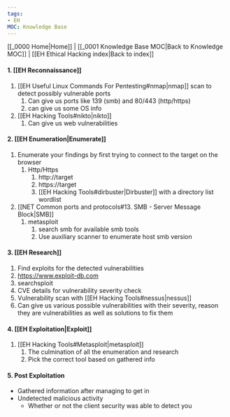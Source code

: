 ```yaml
---
tags:
- EH
MOC: Knowledge Base
---
```

[[_0000 Home|Home]] | [[_0001 Knowledge Base MOC|Back to Knowledge MOC]] | [[EH Ethical Hacking index|Back to index]]
#### 1.  [[EH Reconnaissance]]
1. [[EH Useful Linux Commands For Pentesting#nmap|nmap]] scan to detect possibly vulnerable ports 
	1. Can give us ports like 139 (smb) and 80/443 (http/https)
	2. can give us some OS info
2. [[EH Hacking Tools#nikto|nikto]]
	1. Can give us web vulnerabilities
#### 2. [[EH Enumeration|Enumerate]] 
1. Enumerate your findings by first trying to connect to the target on the browser
	1. Http/Https
		1. http://target
		2. https://target
		3. [[EH Hacking Tools#dirbuster|Dirbuster]] with a directory list wordlist
2.  [[NET Common ports and protocols#13. SMB - Server Message Block|SMB]]
	1. metasploit
		1. search smb for available smb tools
		2. Use auxiliary scanner to enumerate host smb version
#### 3. [[EH Research]] 
1. Find exploits for the detected vulnerabilities
2. https://www.exploit-db.com
3. searchsploit
4. CVE details for vulnerability severity check
5. Vulnerability scan with [[EH Hacking Tools#nessus|nessus]]
6. Can give us various possible vulnerabilities with their severity, reason they are vulnerabilities as well as solutions to fix them
#### 4. [[EH Exploitation|Exploit]] 
1. [[EH Hacking Tools#Metasploit|metasploit]]
	1. The culmination of all the enumeration and research
	2. Pick the correct tool based on gathered info
#### 5. Post Exploitation
- Gathered information after managing to get in
- Undetected malicious activity
	- Whether or not the client security was able to detect you